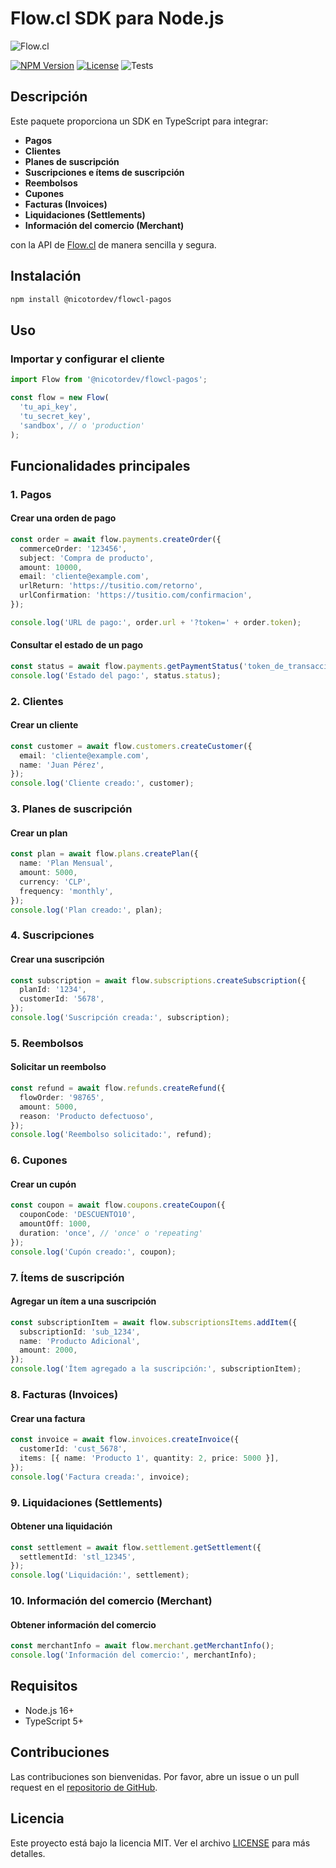 # Flow.cl SDK para Node.js

![Flow.cl](https://www.flow.cl/images/header/logo-flow.svg)

[![NPM Version](https://img.shields.io/npm/v/@nicotordev/flowcl-pagos.svg)](https://www.npmjs.com/package/@nicotordev/flowcl-pagos)
[![License](https://img.shields.io/npm/l/@nicotordev/flowcl-pagos.svg)](LICENSE)
![Tests](https://github.com/nicotordev/flowcl-pagos/actions/workflows/test.yml/badge.svg?style=flat-square)

## Descripción

Este paquete proporciona un SDK en TypeScript para integrar:

- **Pagos**
- **Clientes**
- **Planes de suscripción**
- **Suscripciones e ítems de suscripción**
- **Reembolsos**
- **Cupones**
- **Facturas (Invoices)**
- **Liquidaciones (Settlements)**
- **Información del comercio (Merchant)**

con la API de [Flow.cl](https://www.flow.cl/) de manera sencilla y segura.

## Instalación

```sh
npm install @nicotordev/flowcl-pagos
```

## Uso

### Importar y configurar el cliente

```typescript
import Flow from '@nicotordev/flowcl-pagos';

const flow = new Flow(
  'tu_api_key',
  'tu_secret_key',
  'sandbox', // o 'production'
);
```

## Funcionalidades principales

### 1. Pagos

#### Crear una orden de pago

```typescript
const order = await flow.payments.createOrder({
  commerceOrder: '123456',
  subject: 'Compra de producto',
  amount: 10000,
  email: 'cliente@example.com',
  urlReturn: 'https://tusitio.com/retorno',
  urlConfirmation: 'https://tusitio.com/confirmacion',
});

console.log('URL de pago:', order.url + '?token=' + order.token);
```

#### Consultar el estado de un pago

```typescript
const status = await flow.payments.getPaymentStatus('token_de_transaccion');
console.log('Estado del pago:', status.status);
```

### 2. Clientes

#### Crear un cliente

```typescript
const customer = await flow.customers.createCustomer({
  email: 'cliente@example.com',
  name: 'Juan Pérez',
});
console.log('Cliente creado:', customer);
```

### 3. Planes de suscripción

#### Crear un plan

```typescript
const plan = await flow.plans.createPlan({
  name: 'Plan Mensual',
  amount: 5000,
  currency: 'CLP',
  frequency: 'monthly',
});
console.log('Plan creado:', plan);
```

### 4. Suscripciones

#### Crear una suscripción

```typescript
const subscription = await flow.subscriptions.createSubscription({
  planId: '1234',
  customerId: '5678',
});
console.log('Suscripción creada:', subscription);
```

### 5. Reembolsos

#### Solicitar un reembolso

```typescript
const refund = await flow.refunds.createRefund({
  flowOrder: '98765',
  amount: 5000,
  reason: 'Producto defectuoso',
});
console.log('Reembolso solicitado:', refund);
```

### 6. Cupones

#### Crear un cupón

```typescript
const coupon = await flow.coupons.createCoupon({
  couponCode: 'DESCUENTO10',
  amountOff: 1000,
  duration: 'once', // 'once' o 'repeating'
});
console.log('Cupón creado:', coupon);
```

### 7. Ítems de suscripción

#### Agregar un ítem a una suscripción

```typescript
const subscriptionItem = await flow.subscriptionsItems.addItem({
  subscriptionId: 'sub_1234',
  name: 'Producto Adicional',
  amount: 2000,
});
console.log('Ítem agregado a la suscripción:', subscriptionItem);
```

### 8. Facturas (Invoices)

#### Crear una factura

```typescript
const invoice = await flow.invoices.createInvoice({
  customerId: 'cust_5678',
  items: [{ name: 'Producto 1', quantity: 2, price: 5000 }],
});
console.log('Factura creada:', invoice);
```

### 9. Liquidaciones (Settlements)

#### Obtener una liquidación

```typescript
const settlement = await flow.settlement.getSettlement({
  settlementId: 'stl_12345',
});
console.log('Liquidación:', settlement);
```

### 10. Información del comercio (Merchant)

#### Obtener información del comercio

```typescript
const merchantInfo = await flow.merchant.getMerchantInfo();
console.log('Información del comercio:', merchantInfo);
```

## Requisitos

- Node.js 16+
- TypeScript 5+

## Contribuciones

Las contribuciones son bienvenidas. Por favor, abre un issue o un pull request en el [repositorio de GitHub](https://github.com/nicotordev/flowcl-pagos).

## Licencia

Este proyecto está bajo la licencia MIT. Ver el archivo [LICENSE](LICENSE) para más detalles.
